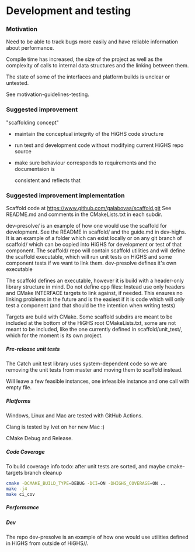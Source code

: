 # Development and testing

### Motivation

Need to be able to track bugs more easily and have reliable information about
performance.

Compile time has increased, the size of the project as well as the complexity of
calls to internal data structures and the linking between them.

The state of some of the interfaces and platform builds is unclear or untested.

See motivation-guidelines-testing.

### Suggested improvement

"scaffolding concept"

- maintain the conceptual integrity of the HiGHS code structure
- run test and development code without modifying current HiGHS repo source
- make sure behaviour corresponds to requirements and the documentaion is

  consistent and reflects that

### Suggested improvement implementation

Scaffold code at
https://www.github.com/galabovaa/scaffold.git
See README.md and comments in the CMakeLists.txt in each subdir.

dev-presolve/ is an example of how one would use the scaffold for development. See the README in scaffold/ and the guide.md in dev-highs. It is an example of a folder which can exist locally or on any git branch of scaffold/ which can be copied into HiGHS for development or test of that component. The scaffold/ repo will contain scaffold utilities and will define the scaffold executable, which will run unit tests on HiGHS and some component tests if we want to link them. dev-presolve defines it's own executable

The scaffold defines an executable, however it is build with a header-only library structure in mind. Do not define cpp files: Instead use only headers and CMake INTERFACE targets to link against, if needed. This ensures no linking problems in the future and is the easiest if it is code which will only test a component (and that should be the intention when writing tests)

Targets are build with CMake. Some scaffold subdirs are meant to be included at the bottom of the HiGHS root CMakeLists.txt, some are not meant to be included, like the one currently defined in scaffold/unit_test/, which for the moment is its own project.

##### Pre-release unit tests

The Catch unit test library uses system-dependent code so we are removing the unit tests from master and moving them to scaffold instead.

Will leave a few feasible instances, one infeasible instance and one call with empty file.

##### Platforms

Windows, Linux and Mac are tested with GitHub Actions.

Clang is tested by Ivet on her new Mac :)

CMake Debug and Release.

##### Code Coverage

To build coverage info
todo: after unit tests are sorted, and maybe cmake-targets branch cleanup

```bash
cmake -DCMAKE_BUILD_TYPE=DEBUG -DCI=ON -DHIGHS_COVERAGE=ON ..
make -j4
make ci_cov
```

##### Performance

##### Dev

The repo dev-presolve is an example of how one would use utilities defined in HiGHS from outside of HiGHS//.
